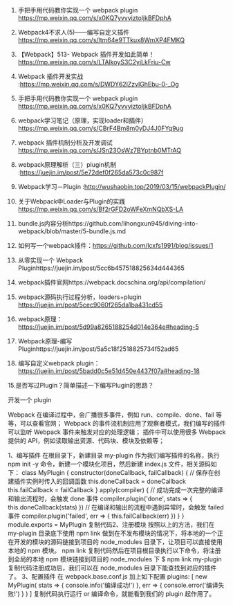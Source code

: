 1. 手把手用代码教你实现一个 webpack plugin https://mp.weixin.qq.com/s/x0KQ7yvvyiztoIjkBFDphA
2. Webpack4不求人(5)——编写自定义插件 https://mp.weixin.qq.com/s/ltm64e9TTkux8WmXP4FMKQ
3. 【Webpack】513- Webpack 插件开发如此简单！https://mp.weixin.qq.com/s/LTAlkoyS3C2yiLkFriu-Cw



4. Webpack 插件开发实战 :https://mp.weixin.qq.com/s/DWDY62lZzvlGhEbu-0-_Og
5. 手把手用代码教你实现一个 webpack plugin https://mp.weixin.qq.com/s/x0KQ7yvvyiztoIjkBFDphA
6. webpack学习笔记（原理，实现loader和插件） https://mp.weixin.qq.com/s/CBrF4Bm8m0yDJ4J0FYq9ug
7. webpack 插件机制分析及开发调试 https://mp.weixin.qq.com/s/JSn23OsWz7BYptnb0MTrAQ
8. webpack原理解析（三）plugin机制 :https://juejin.im/post/5e72def0f265da573c0c987f
9. Webpack学习－Plugin :http://wushaobin.top/2019/03/15/webpackPlugin/
10. 关于Webpack中Loader与Plugin的实践 https://mp.weixin.qq.com/s/Bf2rGFD2oWFeXmNQbXS-LA
11. bundle.js内容分析https://github.com/lihongxun945/diving-into-webpack/blob/master/5-bundle.js.md
12. 如何写一个webpack插件：https://github.com/lcxfs1991/blog/issues/1
13. 从零实现一个 Webpack Pluginhttps://juejin.im/post/5cc6b457518825634d444365
14. webpack插件官网https://webpack.docschina.org/api/compilation/
15. webpack源码执行过程分析，loaders+plugin https://juejin.im/post/5cec9060f265da1ba431cd55
16. webpack原理：https://juejin.im/post/5d99a8265188254d014e364e#heading-5
17. Webpack原理-编写Pluginhttps://juejin.im/post/5a5c18f2518825734f52ad65
18. 编写自定义webpack plugin：https://juejin.im/post/5badd0c5e51d450e4437f07a#heading-18



15.是否写过Plugin？简单描述一下编写Plugin的思路？


开发一个 plugin

Webpack 在编译过程中，会广播很多事件，例如 run、compile、done、fail 等等，可以查看官网；
Webpack 的事件流机制应用了观察者模式，我们编写的插件可以监听 Webpack 事件来触发对应的处理逻辑；
插件中可以使用很多 Webpack 提供的 API，例如读取输出资源、代码块、模块及依赖等；

1、编写插件
在根目录下，新建目录 my-plugin 作为我们编写插件的名称，执行 npm init -y 命令，新建一个模块化项目，然后新建 index.js 文件，相关源码如下：
class MyPlugin {
  constructor(doneCallback, failCallback) {
    // 保存在创建插件实例时传入的回调函数
    this.doneCallback = doneCallback
    this.failCallback = failCallback
  }
  apply(compiler) {
    // 成功完成一次完整的编译和输出流程时，会触发 done 事件
    compiler.plugin('done', stats => {
      this.doneCallback(stats)
    })
    // 在编译和输出的流程中遇到异常时，会触发 failed 事件
    compiler.plugin('failed', err => {
      this.failCallback(err)
    })
  }
}
module.exports = MyPlugin
复制代码2、注册模块
按照以上的方法，我们在 my-plugin 目录底下使用 npm link 做到在不发布模块的情况下，将本地的一个正在开发的模块的源码链接到项目的 node_modules 目录下，让项目可以直接使用本地的 npm 模块。
npm link
复制代码然后在项目根目录执行以下命令，将注册到全局的本地 npm 模块链接到项目的 node_modules 下
$ npm link my-plugin
复制代码注册成功后，我们可以在 node_modules 目录下能查找到对应的插件了。
3、配置插件
在 webpack.base.conf.js 加上如下配置
plugins: [
  new MyPlugin(
    stats => {
      console.info('编译成功!')
    },
    err => {
      console.error('编译失败!')
    }
  )
]
复制代码执行运行 or 编译命令，就能看到我们的 plugin 起作用了。


